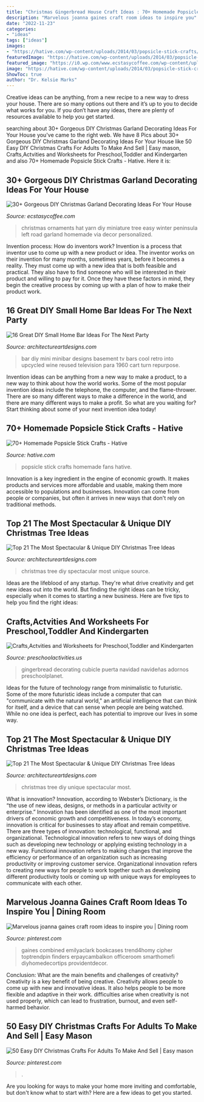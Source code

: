 ```yaml
---
title: "Christmas Gingerbread House Craft Ideas : 70+ Homemade Popsicle Stick Crafts"
description: "Marvelous joanna gaines craft room ideas to inspire you"
date: "2022-11-23"
categories:
- "ideas"
tags: ["ideas"]
images:
- "https://hative.com/wp-content/uploads/2014/03/popsicle-stick-crafts/12-popsicle-stick-fans.jpg"
featuredImage: "https://hative.com/wp-content/uploads/2014/03/popsicle-stick-crafts/12-popsicle-stick-fans.jpg"
featured_image: "https://i0.wp.com/www.ecstasycoffee.com/wp-content/uploads/2017/11/Miniature-Winter-Yarn-Hat-via-left-on-peninsula-road.jpg?resize=625%2C851"
image: "https://hative.com/wp-content/uploads/2014/03/popsicle-stick-crafts/12-popsicle-stick-fans.jpg"
ShowToc: true
author: "Dr. Kelsie Marks"
---
```



Creative ideas can be anything, from a new recipe to a new way to dress your house. There are so many options out there and it’s up to you to decide what works for you. If you don’t have any ideas, there are plenty of resources available to help you get started.

	

		
searching about 30+ Gorgeous DIY Christmas Garland Decorating Ideas For Your House you've came to the right web. We have 8 Pics about 30+ Gorgeous DIY Christmas Garland Decorating Ideas For Your House like 50 Easy DIY Christmas Crafts For Adults To Make And Sell | Easy mason, Crafts,Actvities and Worksheets for Preschool,Toddler and Kindergarten and also 70+ Homemade Popsicle Stick Crafts - Hative. Here it is:
		
    
## 30+ Gorgeous DIY Christmas Garland Decorating Ideas For Your House

<img loading=lazy src="https://i0.wp.com/www.ecstasycoffee.com/wp-content/uploads/2017/11/Miniature-Winter-Yarn-Hat-via-left-on-peninsula-road.jpg?resize=625%2C851" onerror="this.onerror=null;this.src='https://tse2.mm.bing.net/th?id=OIP.dPJ0HovNJy1H6LL4IyCmmwHaKF&amp;pid=15.1';" alt="30+ Gorgeous DIY Christmas Garland Decorating Ideas For Your House">

_Source: ecstasycoffee.com_

>christmas ornaments hat yarn diy miniature tree easy winter peninsula left road garland homemade via decor personalized. 

	

Invention process: How do inventors work?
Invention is a process that inventor use to come up with a new product or idea. The inventor works on their invention for many months, sometimes years, before it becomes a reality. They must come up with a new idea that is both feasible and practical. They also have to find someone who will be interested in their product and willing to pay for it. Once they have these factors in mind, they begin the creative process by coming up with a plan of how to make their product work.

    
## 16 Great DIY Small Home Bar Ideas For The Next Party

<img loading=lazy src="http://www.architectureartdesigns.com/wp-content/uploads/2015/05/446.jpg" onerror="this.onerror=null;this.src='https://tse3.mm.bing.net/th?id=OIP.M0w-zA2T5arNSAOYUalkOwHaLJ&amp;pid=15.1';" alt="16 Great DIY Small Home Bar Ideas For The Next Party">

_Source: architectureartdesigns.com_

>bar diy mini minibar designs basement tv bars cool retro into upcycled wine reused television para 1960 cart turn repurpose. 

	

Invention ideas can be anything from a new way to make a product, to a new way to think about how the world works. Some of the most popular invention ideas include the telephone, the computer, and the flame-thrower. There are so many different ways to make a difference in the world, and there are many different ways to make a profit. So what are you waiting for? Start thinking about some of your next invention idea today!

    
## 70+ Homemade Popsicle Stick Crafts - Hative

<img loading=lazy src="https://hative.com/wp-content/uploads/2014/03/popsicle-stick-crafts/12-popsicle-stick-fans.jpg" onerror="this.onerror=null;this.src='https://tse2.mm.bing.net/th?id=OIP.GvQQcqqDnJAsZwLBbjKS9gHaHa&amp;pid=15.1';" alt="70+ Homemade Popsicle Stick Crafts - Hative">

_Source: hative.com_

>popsicle stick crafts homemade fans hative. 

	

Innovation is a key ingredient in the engine of economic growth. It makes products and services more affordable and usable, making them more accessible to populations and businesses. Innovation can come from people or companies, but often it arrives in new ways that don't rely on traditional methods.

    
## Top 21 The Most Spectacular &amp; Unique DIY Christmas Tree Ideas

<img loading=lazy src="https://www.architectureartdesigns.com/wp-content/uploads/2014/11/936.jpg" onerror="this.onerror=null;this.src='https://tse3.mm.bing.net/th?id=OIP.MIMhuknU9uj9sS-3PlDtuwHaMB&amp;pid=15.1';" alt="Top 21 The Most Spectacular &amp; Unique DIY Christmas Tree Ideas">

_Source: architectureartdesigns.com_

>christmas tree diy spectacular most unique source. 

	

Ideas are the lifeblood of any startup. They're what drive creativity and get new ideas out into the world. But finding the right ideas can be tricky, especially when it comes to starting a new business. Here are five tips to help you find the right ideas: 

    
## Crafts,Actvities And Worksheets For Preschool,Toddler And Kindergarten

<img loading=lazy src="https://www.preschoolactivities.us/wp-content/uploads/2014/12/Gingerbread-house-for-door-decorating-contest-at-work..jpg" onerror="this.onerror=null;this.src='https://tse3.mm.bing.net/th?id=OIP.liWWZRCsp7T41iyLfda48AHaL-&amp;pid=15.1';" alt="Crafts,Actvities and Worksheets for Preschool,Toddler and Kindergarten">

_Source: preschoolactivities.us_

>gingerbread decorating cubicle puerta navidad navideñas adornos preschoolplanet. 

	

Ideas for the future of technology range from minimalistic to futuristic. Some of the more futuristic ideas include a computer that can "communicate with the natural world," an artificial intelligence that can think for itself, and a device that can sense when people are being watched. While no one idea is perfect, each has potential to improve our lives in some way.

    
## Top 21 The Most Spectacular &amp; Unique DIY Christmas Tree Ideas

<img loading=lazy src="https://www.architectureartdesigns.com/wp-content/uploads/2014/11/1037.jpg" onerror="this.onerror=null;this.src='https://tse2.mm.bing.net/th?id=OIP.xqn6K-iiJXqObd467olh_QAAAA&amp;pid=15.1';" alt="Top 21 The Most Spectacular &amp; Unique DIY Christmas Tree Ideas">

_Source: architectureartdesigns.com_

>christmas tree diy unique spectacular most. 

	

What is innovation?
Innovation, according to Webster’s Dictionary, is the “the use of new ideas, designs, or methods in a particular activity or enterprise.” Innovation has been identified as one of the most important drivers of economic growth and competitiveness. In today’s economy, innovation is critical for businesses to stay afloat and remain competitive. There are three types of innovation: technological, functional, and organizational.
Technological innovation refers to new ways of doing things such as developing new technology or applying existing technology in a new way. Functional innovation refers to making changes that improve the efficiency or performance of an organization such as increasing productivity or improving customer service. Organizational innovation refers to creating new ways for people to work together such as developing different productivity tools or coming up with unique ways for employees to communicate with each other.

    
## Marvelous Joanna Gaines Craft Room Ideas To Inspire You | Dining Room

<img loading=lazy src="https://i.pinimg.com/736x/f9/6e/db/f96edb808e59f739a20fdc1f8a8ef663.jpg" onerror="this.onerror=null;this.src='https://tse4.mm.bing.net/th?id=OIP.B9jOMAcjXeTpo4d4vh7gXgHaLH&amp;pid=15.1';" alt="Marvelous joanna gaines craft room ideas to inspire you | Dining room">

_Source: pinterest.com_

>gaines combined emilyaclark bookcases trend4homy cipher toptrendpin finders erpaycambalkon officeroom smarthomefi diyhomedecortips providentdecor. 

	

Conclusion: What are the main benefits and challenges of creativity?
Creativity is a key benefit of being creative. Creativity allows people to come up with new and innovative ideas. It also helps people to be more flexible and adaptive in their work. difficulties arise when creativity is not used properly, which can lead to frustration, burnout, and even self- harmed behavior.

    
## 50 Easy DIY Christmas Crafts For Adults To Make And Sell | Easy Mason

<img loading=lazy src="https://i.pinimg.com/736x/7b/70/41/7b70412bc8b2d25603252ed50c7792cd.jpg" onerror="this.onerror=null;this.src='https://tse4.mm.bing.net/th?id=OIP.DKgZAdGJO0vFLgOBTVrywwHaN4&amp;pid=15.1';" alt="50 Easy DIY Christmas Crafts For Adults To Make And Sell | Easy mason">

_Source: pinterest.com_

>. 

	

Are you looking for ways to make your home more inviting and comfortable, but don't know what to start with? Here are a few ideas to get you started. 

